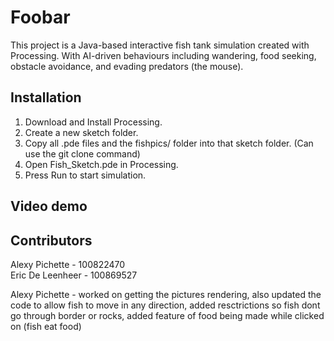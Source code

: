 # Foobar
This project is a Java-based interactive fish tank simulation created with Processing. With AI-driven behaviours including wandering, food seeking, obstacle avoidance, and evading predators (the mouse).

## Installation
1. Download and Install Processing.
2. Create a new sketch folder.
3. Copy all .pde files and the fishpics/ folder into that sketch folder. (Can use the git clone command)
4. Open Fish_Sketch.pde in Processing.
5. Press Run to start simulation.


## Video demo
   

 ## Contributors 

   Alexy Pichette         - 100822470             
   Eric De Leenheer       - 100869527




   Alexy Pichette - worked on getting the pictures rendering, also updated the code to allow fish to move in any direction,
                    added resctrictions so fish dont go through border or rocks, added feature of food being made while clicked on (fish eat food)
   


